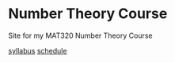 Number Theory Course
====================

Site for my MAT320 Number Theory Course

[syllabus](syllabus.md)
[schedule](schedule.md)
